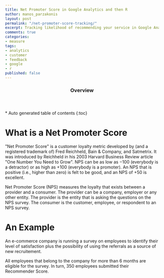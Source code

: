 ```yaml
---
title: Net Promoter Score in Google Analytics and then R
author: manos_parzakonis
layout: post
permalink: "/net-promoter-score-tracking/"
excerpt: Tracking likelihood of recommending your service in Google Analytics and then analyzing them in R.
comments: true
categories:
- measure
tags:
- analytics
- customer
- feedback
- google
- r
published: false
---
```


<section id="table-of-contents" class="toc">
<header>
<h3>Overview</h3>
</header>
<div id="drawer" markdown="1">
*  Auto generated table of contents
{:toc}
</div>
</section><!-- /#table-of-contents -->

# What is a Net Promoter Score

  "Net Promoter Score" is a customer loyalty metric developed by (and a registered trademark of) Fred Reichheld, Bain & Company, and Satmetrix. It was introduced by Reichheld in his 2003 Harvard Business Review article "One Number You Need to Grow". NPS can be as low as −100 (everybody is a detractor) or as high as +100 (everybody is a promoter). An NPS that is positive (i.e., higher than zero) is felt to be good, and an NPS of +50 is excellent.

  Net Promoter Score (NPS) measures the loyalty that exists between a provider and a consumer. The provider can be a company, employer or any other entity. The provider is the entity that is asking the questions on the NPS survey. The consumer is the customer, employee, or respondent to an NPS survey.

# An Example

An e-commerce company is running a survey on employees to identify their level of satisfaction plus the possibility of using the referrals as a source of new recruitement.

All employees that belong to the company for more than 6 months are eligible for the survey. In turn, 350 employees submitted their Recommender Score.
